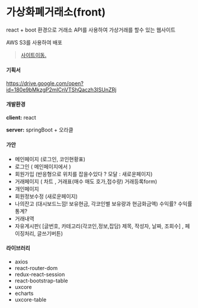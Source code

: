 # 가상화폐거래소(front) #

react + boot 환경으로 거래소 API를 사용하여 가상거래를 할수 있는 웹사이트

AWS S3를 사용하여 배포 
> [사이트이동.](http://simulated-investment.s3-website.ap-northeast-2.amazonaws.com/)


#### 기획서 ####
https://drive.google.com/open?id=180e9bMkzgP2mICnVTShQaczh3ISUnZRj

#### 개발환경 ####
**client:**  react

**server:**  springBoot + 오라클



#### 가안 ####

+ 메인페이지 (로그인, 코인현황표)
+ 로그인 ( 메인페이지에서 )
+ 회원가입 (반응형으로 위치를 잡을수있다 ? 모달 : 새로운페이지)
+ 거래페이지 ( 차트 , 거래표(매수 매도 호가,접수량) 거래등록form)
+ 개인페이지
+ 회원정보수정 (새로운페이지)
+ 나의잔고 (대시보드느낌! 보유현금, 각코인별 보유량과 현금화금액) 수익률?
수익률통계?
+ 거래내역
+ 자유게시판( [글번호, 카테고리(각코인,정보,잡담) 제목, 작성자, 날짜, 조회수] ,
페이징처리, 글쓰기버튼)

#### 라이브러리  ####
+ axios
+ react-router-dom
+ redux-react-session
+ react-bootstrap-table
+ uxcore
+ echarts
+ uxcore-table